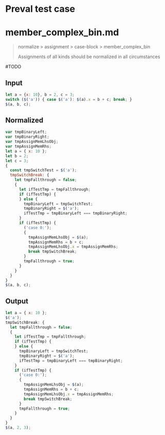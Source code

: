 # Preval test case

# member_complex_bin.md

> normalize > assignment > case-block > member_complex_bin
>
> Assignments of all kinds should be normalized in all circumstances

#TODO

## Input

`````js filename=intro
let a = {x: 10}, b = 2, c = 3;
switch ($('a')) { case $('a'): $(a).x = b + c; break; }
$(a, b, c);
`````

## Normalized

`````js filename=intro
var tmpBinaryLeft;
var tmpBinaryRight;
var tmpAssignMemLhsObj;
var tmpAssignMemRhs;
let a = { x: 10 };
let b = 2;
let c = 3;
{
  const tmpSwitchTest = $('a');
  tmpSwitchBreak: {
    let tmpFallthrough = false;
    {
      let ifTestTmp = tmpFallthrough;
      if (ifTestTmp) {
      } else {
        tmpBinaryLeft = tmpSwitchTest;
        tmpBinaryRight = $('a');
        ifTestTmp = tmpBinaryLeft === tmpBinaryRight;
      }
      if (ifTestTmp) {
        ('case 0:');
        {
          tmpAssignMemLhsObj = $(a);
          tmpAssignMemRhs = b + c;
          tmpAssignMemLhsObj.x = tmpAssignMemRhs;
          break tmpSwitchBreak;
        }
        tmpFallthrough = true;
      }
    }
  }
}
$(a, b, c);
`````

## Output

`````js filename=intro
let a = { x: 10 };
$('a');
tmpSwitchBreak: {
  let tmpFallthrough = false;
  {
    let ifTestTmp = tmpFallthrough;
    if (ifTestTmp) {
    } else {
      tmpBinaryLeft = tmpSwitchTest;
      tmpBinaryRight = $('a');
      ifTestTmp = tmpBinaryLeft === tmpBinaryRight;
    }
    if (ifTestTmp) {
      ('case 0:');
      {
        tmpAssignMemLhsObj = $(a);
        tmpAssignMemRhs = b + c;
        tmpAssignMemLhsObj.x = tmpAssignMemRhs;
        break tmpSwitchBreak;
      }
      tmpFallthrough = true;
    }
  }
}
$(a, 2, 3);
`````
